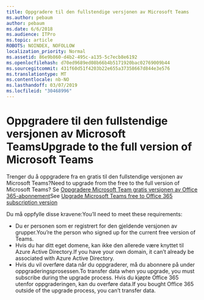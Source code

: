 ```yaml
---
title: Oppgradere til den fullstendige versjonen av Microsoft Teams
ms.author: pebaum
author: pebaum
ms.date: 6/6/2018
ms.audience: ITPro
ms.topic: article
ROBOTS: NOINDEX, NOFOLLOW
localization_priority: Normal
ms.assetid: 86e9b860-d4b2-495c-a135-5c7ecb8e6192
ms.openlocfilehash: d70ed9689ed08b66b4b5171920bac02769009b44
ms.sourcegitcommit: 431f60d51f4203b22e655a37358667d844e3e576
ms.translationtype: MT
ms.contentlocale: nb-NO
ms.lasthandoff: 03/07/2019
ms.locfileid: "30468996"
---
```

# <a name="upgrade-to-the-full-version-of-microsoft-teams"></a><span data-ttu-id="3beb2-102">Oppgradere til den fullstendige versjonen av Microsoft Teams</span><span class="sxs-lookup"><span data-stu-id="3beb2-102">Upgrade to the full version of Microsoft Teams</span></span>

<span data-ttu-id="3beb2-103">Trenger du å oppgradere fra en gratis til den fullstendige versjonen av Microsoft Teams?</span><span class="sxs-lookup"><span data-stu-id="3beb2-103">Need to upgrade from the free to the full version of Microsoft Teams?</span></span> <span data-ttu-id="3beb2-104">Se [Oppgradere Microsoft Team gratis versjonen av Office 365-abonnement](https://docs.microsoft.com/en-us/microsoftteams/upgrade-freemium)</span><span class="sxs-lookup"><span data-stu-id="3beb2-104">See [Upgrade Microsoft Teams free to Office 365 subscription version](https://docs.microsoft.com/en-us/microsoftteams/upgrade-freemium)</span></span>

<span data-ttu-id="3beb2-105">Du må oppfylle disse kravene:</span><span class="sxs-lookup"><span data-stu-id="3beb2-105">You’ll need to meet these requirements:</span></span>
- <span data-ttu-id="3beb2-106">Du er personen som er registrert for den gjeldende versjonen av grupper.</span><span class="sxs-lookup"><span data-stu-id="3beb2-106">You’re the person who signed up for the current free version of Teams.</span></span>
- <span data-ttu-id="3beb2-107">Hvis du har ditt eget domene, kan ikke den allerede være knyttet til Azure Active Directory.</span><span class="sxs-lookup"><span data-stu-id="3beb2-107">If you have your own domain, it can’t already be associated with Azure Active Directory.</span></span>
- <span data-ttu-id="3beb2-108">Hvis du vil overføre data når du oppgraderer, må du abonnere på under oppgraderingsprosessen.</span><span class="sxs-lookup"><span data-stu-id="3beb2-108">To transfer data when you upgrade, you must subscribe during the upgrade process.</span></span> <span data-ttu-id="3beb2-109">Hvis du kjøpte Office 365 utenfor oppgraderingen, kan du overføre data.</span><span class="sxs-lookup"><span data-stu-id="3beb2-109">If you bought Office 365 outside of the upgrade process, you can’t transfer data.</span></span>


